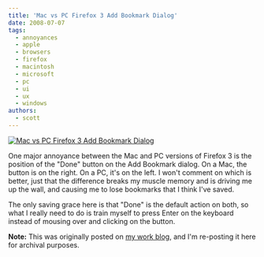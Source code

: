 ```yaml
---
title: 'Mac vs PC Firefox 3 Add Bookmark Dialog'
date: 2008-07-07
tags:
  - annoyances
  - apple
  - browsers
  - firefox
  - macintosh
  - microsoft
  - pc
  - ui
  - ux
  - windows
authors:
  - scott
---
```


[![Mac vs PC Firefox 3 Add Bookmark Dialog](/images/2646725235_bc687b3d59.jpg)](http://www.flickr.com/photos/spaceninja/2646725235/)

One major annoyance between the Mac and PC versions of Firefox 3 is the position of the "Done" button on the Add Bookmark dialog. On a Mac, the button is on the right. On a PC, it's on the left. I won't comment on which is better, just that the difference breaks my muscle memory and is driving me up the wall, and causing me to lose bookmarks that I think I've saved.

The only saving grace here is that "Done" is the default action on both, so what I really need to do is train myself to press Enter on the keyboard instead of mousing over and clicking on the button.

**Note:** This was originally posted on [my work blog](http://blogs.popart.com/scott-vandehey/), and I'm re-posting it here for archival purposes.
